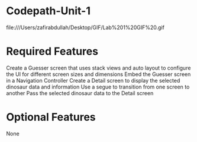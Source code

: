 # Codepath-Unit-1

file:///Users/zafirabdullah/Desktop/GIF/Lab%201%20GIF%20.gif

# Required Features
Create a Guesser screen that uses stack views and auto layout to configure the UI for different screen sizes and dimensions
Embed the Guesser screen in a Navigation Controller
Create a Detail screen to display the selected dinosaur data and information
Use a segue to transition from one screen to another
Pass the selected dinosaur data to the Detail screen


# Optional Features
None
